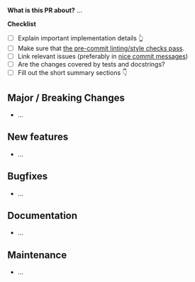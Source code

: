 <!-- !! Thank your for opening a PR !! -->

**What is this PR about?**
...

**Checklist**
+ [ ] Explain important implementation details 👆
+ [ ] Make sure that [the pre-commit linting/style checks pass](https://docs.pymc.io/en/latest/contributing/python_style.html).
+ [ ] Link relevant issues (preferably in [nice commit messages](https://tbaggery.com/2008/04/19/a-note-about-git-commit-messages.html))
+ [ ] Are the changes covered by tests and docstrings?
+ [ ] Fill out the short summary sections 👇

## Major / Breaking Changes
- ...

## New features
- ...

## Bugfixes
- ...

## Documentation
- ...

## Maintenance
- ...
